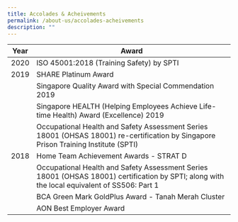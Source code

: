 ```yaml
---
title: Accolades & Acheivements
permalink: /about-us/accolades-acheivements
description: ""
---
```

| **Year** | **Award** | 
| -------- | -------- | 
|2020| ISO 45001:2018 (Training Safety) by SPTI  | 
|2019| SHARE Platinum Award <br>
| |Singapore Quality Award with Special Commendation 2019
| |Singapore HEALTH (Helping Employees Achieve Life-time Health) Award (Excellence) 2019 
| |Occupational Health and Safety Assessment Series 18001 (OHSAS 18001) re-certification by Singapore Prison Training Institute (SPTI) | 
|2018| Home Team Achievement Awards - STRAT D
| |Occupational Health and Safety Assessment Series 18001 (OHSAS 18001) certification by SPTI; along with the local equivalent of SS506: Part 1
| |BCA Green Mark GoldPlus Award - Tanah Merah Cluster
| |AON Best Employer Award | 

